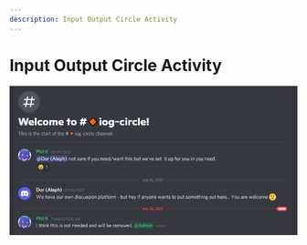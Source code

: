 ```yaml
---
description: Input Output Circle Activity
---
```


# Input Output Circle Activity

![](../.gitbook/assets/2021-07-25-16-.png)

